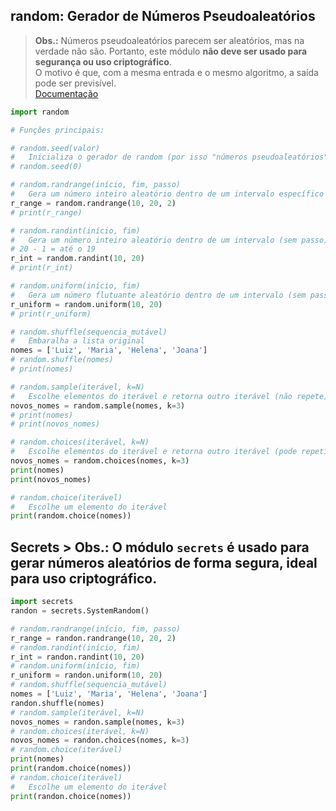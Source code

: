 ## random: Gerador de Números Pseudoaleatórios

> **Obs.:** Números pseudoaleatórios parecem ser aleatórios, mas na verdade não são. Portanto, este módulo **não deve ser usado para segurança ou uso criptográfico**.  
> O motivo é que, com a mesma entrada e o mesmo algoritmo, a saída pode ser previsível.  
> [Documentação](https://docs.python.org/pt-br/3/library/random.html)

```python
import random

# Funções principais:

# random.seed(valor)
#   Inicializa o gerador de random (por isso "números pseudoaleatórios")
# random.seed(0)

# random.randrange(início, fim, passo)
#   Gera um número inteiro aleatório dentro de um intervalo específico
r_range = random.randrange(10, 20, 2)
# print(r_range)

# random.randint(início, fim)
#   Gera um número inteiro aleatório dentro de um intervalo (sem passo)
# 20 - 1 = até o 19
r_int = random.randint(10, 20)
# print(r_int)

# random.uniform(início, fim)
#   Gera um número flutuante aleatório dentro de um intervalo (sem passo)
r_uniform = random.uniform(10, 20)
# print(r_uniform)

# random.shuffle(sequencia_mutável)
#   Embaralha a lista original
nomes = ['Luiz', 'Maria', 'Helena', 'Joana']
# random.shuffle(nomes)
# print(nomes)

# random.sample(iterável, k=N)
#   Escolhe elementos do iterável e retorna outro iterável (não repete)
novos_nomes = random.sample(nomes, k=3)
# print(nomes)
# print(novos_nomes)

# random.choices(iterável, k=N)
#   Escolhe elementos do iterável e retorna outro iterável (pode repetir valores)
novos_nomes = random.choices(nomes, k=3)
print(nomes)
print(novos_nomes)

# random.choice(iterável)
#   Escolhe um elemento do iterável
print(random.choice(nomes))
```


## Secrets > **Obs.:** O módulo `secrets` é usado para gerar números aleatórios de forma segura, ideal para uso criptográfico.
```python
import secrets
randon = secrets.SystemRandom()

# random.randrange(início, fim, passo)
r_range = randon.randrange(10, 20, 2)
# random.randint(início, fim)
r_int = randon.randint(10, 20)
# random.uniform(início, fim)
r_uniform = randon.uniform(10, 20)
# random.shuffle(sequencia_mutável)
nomes = ['Luiz', 'Maria', 'Helena', 'Joana']
randon.shuffle(nomes)
# random.sample(iterável, k=N)
novos_nomes = randon.sample(nomes, k=3)
# random.choices(iterável, k=N)
novos_nomes = randon.choices(nomes, k=3)
# random.choice(iterável)
print(nomes)
print(random.choice(nomes))
# random.choice(iterável)
#   Escolhe um elemento do iterável
print(randon.choice(nomes))
```
